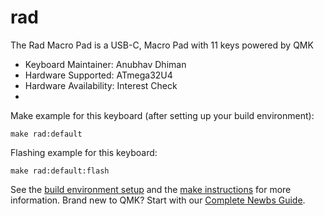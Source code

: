 # rad

The Rad Macro Pad is a USB-C,  Macro Pad with 11 keys powered by QMK

* Keyboard Maintainer: Anubhav Dhiman 
* Hardware Supported: ATmega32U4
* Hardware Availability: Interest Check
* 
Make example for this keyboard (after setting up your build environment):

    make rad:default
    
Flashing example for this keyboard:

    make rad:default:flash
    
See the [build environment setup](https://docs.qmk.fm/#/getting_started_build_tools) and the [make instructions](https://docs.qmk.fm/#/getting_started_make_guide) for more information. Brand new to QMK? Start with our [Complete Newbs Guide](https://docs.qmk.fm/#/newbs).



